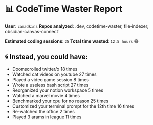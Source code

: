 # 📊 CodeTime Waster Report

**User**: `camadkins`
**Repos analyzed**: .dev, codetime-waster, file-indexer, obsidian-canvas-connect`

**Estimated coding sessions**: `25`
**Total time wasted**: `12.5 hours` 😅

## 🌀 Instead, you could have:

- Doomscrolled twitter/x 18 times
- Watched cat videos on youtube 27 times
- Played a video game session 8 times
- Wrote a useless bash script 27 times
- Reorganized your notion workspace 5 times
- Watched a marvel movie 4 times
- Benchmarked your cpu for no reason 25 times
- Customized your terminal prompt for the 12th time 16 times
- Re-watched the office 2 times
- Played 3 arams in league 11 times
